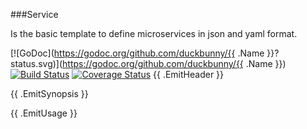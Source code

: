 ###Service

Is the basic template to define microservices in json and yaml format.

[![GoDoc](https://godoc.org/github.com/duckbunny/{{ .Name }}?status.svg)](https://godoc.org/github.com/duckbunny/{{ .Name }})
[![Build Status](https://travis-ci.org/duckbunny/service.svg?branch=master)](https://travis-ci.org/duckbunny/service)
[![Coverage Status](https://coveralls.io/repos/github/duckbunny/service/badge.svg?branch=githubtesting)](https://coveralls.io/github/duckbunny/service?branch=githubtesting)
{{ .EmitHeader }}

{{ .EmitSynopsis }}


{{ .EmitUsage }}

